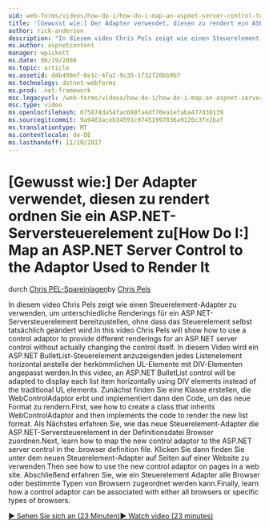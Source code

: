```yaml
---
uid: web-forms/videos/how-do-i/how-do-i-map-an-aspnet-server-control-to-the-adaptor-used-to-render-it
title: '[Gewusst wie:] Der Adapter verwendet, diesen zu rendert ein ASP.NET-Serversteuerelement zuordnen | Microsoft Docs'
author: rick-anderson
description: "In diesem video Chris Pels zeigt wie einen Steuerelement-Adapter zu verwenden, um verschiedene Renderings für ein ASP.NET-Serversteuerelement bereitzustellen, ohne Sie tatsächlich den c wird..."
ms.author: aspnetcontent
manager: wpickett
ms.date: 06/19/2008
ms.topic: article
ms.assetid: d4b498ef-8e1c-4fa2-9c35-1f32f20bb9b7
ms.technology: dotnet-webforms
ms.prod: .net-framework
msc.legacyurl: /web-forms/videos/how-do-i/how-do-i-map-an-aspnet-server-control-to-the-adaptor-used-to-render-it
msc.type: video
ms.openlocfilehash: 675874da54fac688fa4df70ea1efaba477d30139
ms.sourcegitcommit: 9a9483aceb34591c97451997036a9120c3fe2baf
ms.translationtype: MT
ms.contentlocale: de-DE
ms.lasthandoff: 11/10/2017
---
```

<a name="how-do-i-map-an-aspnet-server-control-to-the-adaptor-used-to-render-it"></a><span data-ttu-id="92197-103">[Gewusst wie:] Der Adapter verwendet, diesen zu rendert ordnen Sie ein ASP.NET-Serversteuerelement zu</span><span class="sxs-lookup"><span data-stu-id="92197-103">[How Do I:] Map an ASP.NET Server Control to the Adaptor Used to Render It</span></span>
====================
<span data-ttu-id="92197-104">durch [Chris PEL-Spareinlagen](https://twitter.com/chrispels)</span><span class="sxs-lookup"><span data-stu-id="92197-104">by [Chris Pels](https://twitter.com/chrispels)</span></span>

<span data-ttu-id="92197-105">In diesem video Chris Pels zeigt wie einen Steuerelement-Adapter zu verwenden, um unterschiedliche Renderings für ein ASP.NET-Serversteuerelement bereitzustellen, ohne dass das Steuerelement selbst tatsächlich geändert wird.</span><span class="sxs-lookup"><span data-stu-id="92197-105">In this video Chris Pels will show how to use a control adaptor to provide different renderings for an ASP.NET server control without actually changing the control itself.</span></span> <span data-ttu-id="92197-106">In diesem Video wird ein ASP.NET BulletList-Steuerelement anzuzeigenden jedes Listenelement horizontal anstelle der herkömmlichen UL-Elemente mit DIV-Elementen angepasst werden.</span><span class="sxs-lookup"><span data-stu-id="92197-106">In this video, an ASP.NET BulletList control will be adapted to display each list item horizontally using DIV elements instead of the traditional UL elements.</span></span> <span data-ttu-id="92197-107">Zunächst finden Sie eine Klasse erstellen, die WebControlAdaptor erbt und implementiert dann den Code, um das neue Format zu rendern.</span><span class="sxs-lookup"><span data-stu-id="92197-107">First, see how to create a class that inherits WebControlAdaptor and then implements the code to render the new list format.</span></span> <span data-ttu-id="92197-108">Als Nächstes erfahren Sie, wie das neue Steuerelement-Adapter die ASP.NET-Serversteuerelement in der Definitionsdatei Browser zuordnen.</span><span class="sxs-lookup"><span data-stu-id="92197-108">Next, learn how to map the new control adaptor to the ASP.NET server control in the .browser definition file.</span></span> <span data-ttu-id="92197-109">Klicken Sie dann finden Sie unter dem neuen Steuerelement-Adapter auf Seiten auf einer Website zu verwenden.</span><span class="sxs-lookup"><span data-stu-id="92197-109">Then see how to use the new control adaptor on pages in a web site.</span></span> <span data-ttu-id="92197-110">Abschließend erfahren Sie, wie ein Steuerelement Adapter alle Browser oder bestimmte Typen von Browsern zugeordnet werden kann.</span><span class="sxs-lookup"><span data-stu-id="92197-110">Finally, learn how a control adaptor can be associated with either all browsers or specific types of browsers.</span></span>

[<span data-ttu-id="92197-111">&#9654; Sehen Sie sich an (23 Minuten)</span><span class="sxs-lookup"><span data-stu-id="92197-111">&#9654; Watch video (23 minutes)</span></span>](https://channel9.msdn.com/Blogs/ASP-NET-Site-Videos/how-do-i-map-an-aspnet-server-control-to-the-adaptor-used-to-render-it)
